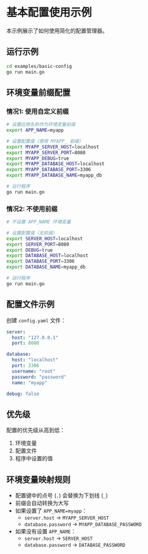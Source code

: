 # 基本配置使用示例

本示例展示了如何使用简化的配置管理器。

## 运行示例

```bash
cd examples/basic-config
go run main.go
```

## 环境变量前缀配置

### 情况1: 使用自定义前缀

```bash
# 设置应用名称作为环境变量前缀
export APP_NAME=myapp

# 设置配置值（使用 MYAPP_ 前缀）
export MYAPP_SERVER_HOST=localhost
export MYAPP_SERVER_PORT=8080
export MYAPP_DEBUG=true
export MYAPP_DATABASE_HOST=localhost
export MYAPP_DATABASE_PORT=3306
export MYAPP_DATABASE_NAME=myapp_db

# 运行程序
go run main.go
```

### 情况2: 不使用前缀

```bash
# 不设置 APP_NAME 环境变量

# 设置配置值（无前缀）
export SERVER_HOST=localhost
export SERVER_PORT=8080
export DEBUG=true
export DATABASE_HOST=localhost
export DATABASE_PORT=3306
export DATABASE_NAME=myapp_db

# 运行程序
go run main.go
```

## 配置文件示例

创建 `config.yaml` 文件：

```yaml
server:
  host: "127.0.0.1"
  port: 8080

database:
  host: "localhost"
  port: 3306
  username: "root"
  password: "password"
  name: "myapp"

debug: false
```

## 优先级

配置的优先级从高到低：
1. 环境变量
2. 配置文件
3. 程序中设置的值

## 环境变量映射规则

- 配置键中的点号 (`.`) 会替换为下划线 (`_`)
- 前缀会自动转换为大写
- 如果设置了 `APP_NAME=myapp`：
  - `server.host` → `MYAPP_SERVER_HOST`
  - `database.password` → `MYAPP_DATABASE_PASSWORD`
- 如果没有设置 `APP_NAME`：
  - `server.host` → `SERVER_HOST`
  - `database.password` → `DATABASE_PASSWORD` 
